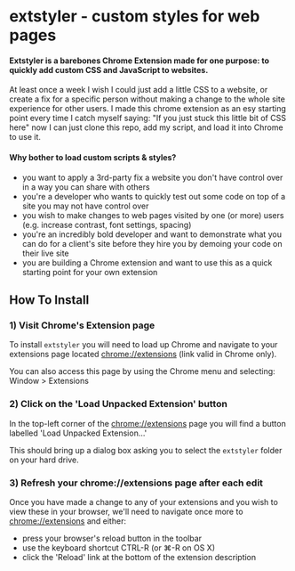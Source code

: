 **extstyler** - custom styles for web pages
=========

#### Extstyler is a barebones Chrome Extension made for one purpose: to quickly add custom CSS and JavaScript to websites.

At least once a week I wish I could just add a little CSS to a website, or create a fix for a specific person without making a change to the whole site experience for other users. I made this chrome extension as an esy starting point every time I catch myself saying: "If you just stuck this little bit of CSS here" now I can just clone this repo, add my script, and load it into Chrome to use it.


#### Why bother to load custom scripts & styles?

- you want to apply a 3rd-party fix a website you don't have control over in a way you can share with others
- you're a developer who wants to quickly test out some code on top of a site you may not have control over
- you wish to make changes to web pages visited by one (or more) users (e.g. increase contrast, font settings, spacing)
- you're an incredibly bold developer and want to demonstrate what you can do for a client's site before they hire you by demoing your code on their live site
- you are building a Chrome extension and want to use this as a quick starting point for your own extension


## How To Install

### 1) Visit Chrome's Extension page

To install `extstyler` you will need to load up Chrome and navigate to your extensions page located [chrome://extensions](chrome://extensions) (link valid in Chrome only).

You can also access this page by using the Chrome menu and selecting: Window > Extensions

### 2) Click on the 'Load Unpacked Extension' button

In the top-left corner of the [chrome://extensions](chrome://extensions) page you will find a button labelled 'Load Unpacked Extension…'

This should bring up a dialog box asking you to select the `extstyler` folder on your hard drive.

### 3) Refresh your chrome://extensions page after each edit

Once you have made a change to any of your extensions and you wish to view these in your browser, we'll need to navigate once more to [chrome://extensions](chrome://extensions) and either:

- press your browser's reload button in the toolbar
- use the keyboard shortcut CTRL-R (or ⌘-R on OS X)
- click the 'Reload' link at the bottom of the extension description